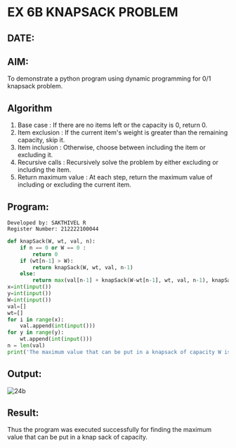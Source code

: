 # EX 6B KNAPSACK PROBLEM
## DATE:
## AIM:
To demonstrate a python program using dynamic programming for 0/1 knapsack problem.

## Algorithm
1. Base case : If there are no items left or the capacity is 0, return 0.
2. Item exclusion : If the current item's weight is greater than the remaining capacity, skip it.
3. Item inclusion : Otherwise, choose between including the item or excluding it.
4. Recursive calls : Recursively solve the problem by either excluding or including the item.
5. Return maximum value : At each step, return the maximum value of including or excluding the current item. 

## Program:
```
Developed by: SAKTHIVEL R
Register Number: 212222100044
```
```py
def knapSack(W, wt, val, n):
	if n == 0 or W == 0 :
		return 0
	if (wt[n-1] > W):
		return knapSack(W, wt, val, n-1)
	else:
		return max(val[n-1] + knapSack(W-wt[n-1], wt, val, n-1), knapSack(W, wt, val, n-1))
x=int(input())
y=int(input())
W=int(input())
val=[]
wt=[]
for i in range(x):
    val.append(int(input()))
for y in range(y):
    wt.append(int(input()))
n = len(val)
print('The maximum value that can be put in a knapsack of capacity W is: ',knapSack(W, wt, val, n))
```

## Output:

![24b](https://github.com/user-attachments/assets/5999041c-85e9-49ac-9ec1-57604bf2825f)



## Result:

Thus the program was executed successfully for finding the maximum value that can be put in a knap sack of capacity.
